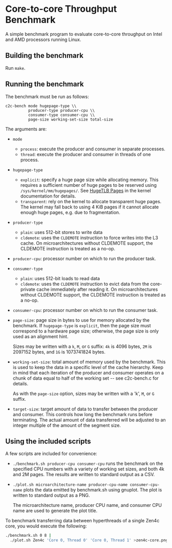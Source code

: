 Core-to-core Throughput Benchmark
=================================

A simple benchmark program to evaluate core-to-core throughput on Intel
and AMD processors running Linux.

Building the benchmark
----------------------

Run `make`.

Running the benchmark
---------------------

The benchmark must be run as follows:

```
c2c-bench mode hugepage-type \\
          producer-type producer-cpu \\
          consumer-type consumer-cpu \\
          page-size working-set-size total-size
```

The arguments are:

* `mode`
  * `process`: execute the producer and consumer in separate processes.
  * `thread`: execute the producer and consumer in threads of one process.
* `hugepage-type`
  * `explicit`: specify a huge page size while allocating memory. This
    requires a sufficient number of huge pages to be reserved using
    `/sys/kernel/mm/hugepages/`. See
    [HugeTLB Pages](https://docs.kernel.org/admin-guide/mm/hugetlbpage.html)
    in the kernel documentation for details.
  * `transparent`: rely on the kernel to allocate transparent huge pages.
    The kernel may fall back to using 4 KiB pages if it cannot allocate
    enough huge pages, e.g. due to fragmentation.
* `producer-type`
  * `plain`: uses 512-bit stores to write data
  * `cldemote`: uses the `CLDEMOTE` instruction to force writes into the
     L3 cache. On microarchitectures without CLDEMOTE support, the CLDEMOTE
     instruction is treated as a no-op.
* `producer-cpu`: processor number on which to run the producer task.
* `consumer-type`
  * `plain`: uses 512-bit loads to read data
  * `cldemote`: uses the `CLDEMOTE` instruction to evict data from the
     core-private cache immediately after reading it. On microarchitectures
     without CLDEMOTE support, the CLDEMOTE instruction is treated as a no-op.
* `consumer-cpu`: processor number on which to run the consumer task.
* `page-size`: page size in bytes to use for memory allocated by the benchmark.
  If `hugepage-type` is `explicit`, then the page size must correspond to
  a hardware page size; otherwise, the page size is only used as an alignment
  hint.
  
  Sizes may be written with a `k`, `M`, or `G` suffix: `4k` is 4096 bytes,
  `2M` is 2097152 bytes, and `1G` is 1073741824 bytes.
* `working-set-size`: total amount of memory used by the benchmark.
  This is used to keep the data in a specific level of the cache hierarchy.
  Keep in mind that each iteration of the producer and consumer operates on
  a chunk of data equal to half of the working set -- see c2c-bench.c for
  details.
  
  As with the `page-size` option, sizes may be written with a 'k', `M`, or `G`
  suffix.
* `target-size`: target amount of data to transfer between the producer and
  consumer. This controls how long the benchmark runs before terminating.
  The actual amount of data transferred will be adjusted to an integer multiple
  of the amount of the segment size.

Using the included scripts
--------------------------

A few scripts are included for convenience:

* `./benchmark.sh producer-cpu consumer-cpu` runs the benchmark on the specified
  CPU numbers with a variety of working set sizes, and both 4k and 2M pages.
  The results are written to standard output as a CSV.

* `./plot.sh microarchitecture-name producer-cpu-name consumer-cpu-name` plots
  the data emitted by benchmark.sh using gnuplot. The plot is written to
  standard output as a PNG.
  
  The microarchitecture name, producer CPU name, and consumer CPU name are used
  to generate the plot title.

To benchmark transferring data between hyperthreads of a single Zen4c core,
you would execute the following:

```sh
./benchmark.sh 0 8 |
  ./plot.sh Zen4c 'Core 0, Thread 0' 'Core 0, Thread 1' >zen4c-core.png
```
